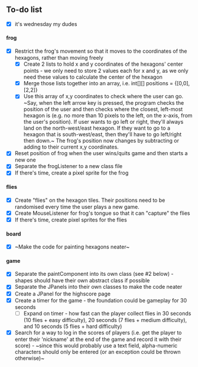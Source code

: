 ## To-do list
- [X] it's wednesday my dudes
#### frog
- [X] Restrict the frog's movement so that it moves to the coordinates of the hexagons, rather than moving freely 
	- [X] Create 2 lists to hold x and y coordinates of the hexagons' center points - we only need to store 2 values each for x and y, as we only need these values to calculate the center of the hexagon
	- [X] Merge those lists together into an array, i.e. int\[]\[] positions = {\[0,0],\[2,2]}
	- [X] Use this array of x,y coordinates to check where the user can go. ~Say, when the left arrow key is pressed, the program checks the position of the user and then checks where the closest, left-most hexagon is (e.g. no more than 10 pixels to the left, on the x-axis, from the user's position). If user wants to go left or right, they'll always land on the north-west/east hexagon. If they want to go to a hexagon that is south-west/east, then they'll have to go left/right then down.~ The frog's position now changes by subtracting or adding to their current x,y coordinates.
- [X] Reset position of frog when the user wins/quits game and then starts a new one
- [X] Separate the frogListener to a new class file
- [X] If there's time, create a pixel sprite for the frog
#### flies
- [X] Create "flies" on the hexagon tiles. Their positions need to be randomised every time the user plays a new game.
- [X] Create MouseListener for frog's tongue so that it can "capture" the flies
- [X] If there's time, create pixel sprites for the flies
#### board
- [X] ~Make the code for painting hexagons neater~
#### game
- [X] Separate the paintComponent into its own class (see #2 below) - shapes should have their own abstract class if possible
- [X] Separate the JPanels into their own classes to make the code neater
- [X] Create a JPanel for the highscore page
- [X] Create a timer for the game - the foundation could be gameplay for 30 seconds
	- [ ] Expand on timer - how fast can the player collect flies in 30 seconds (10 flies + easy difficulty), 20 seconds (7 flies + medium difficulty), and 10 seconds (5 flies + hard difficulty)
- [X] Search for a way to log in the scores of players (i.e. get the player to enter their 'nickname' at the end of the game and record it with their score) - ~since this would probably use a text field, alpha-numeric characters should only be entered (or an exception could be thrown otherwise)~
